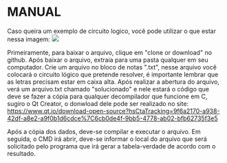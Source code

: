 # MANUAL

Caso queira um exemplo de circuito logico, você pode utilizar o que estar nessa imagem:
![](https://i.ytimg.com/vi/B7uSZmXu94I/maxresdefault.jpg)

Primeiramente, para baixar o arquivo, clique em "clone or download" no github. Após baixar o arquivo, extraia para uma pasta qualquer em seu computador. 
Crie um arquivo no bloco de notas ".txt", nesse arquivo você colocará o circuito lógico que pretende resolver, é importante lembrar que as letras precisam estar em caixa alta.
Após realizar a abertura do arquivo, verá um arquivo.txt chamado "solucionado" e nele estará o código que deve se fazer a cópia para qualquer decompilador que funcione em C, sugiro o Qt Creator, o donwload dele pode ser realizado no site: https://www.qt.io/download-open-source?hsCtaTracking=9f6a2170-a938-42df-a8e2-a9f0b1d6cdce%7C6cb0de4f-9bb5-4778-ab02-bfb62735f3e5

Após a cópia dos dados, deve-se compilar e executar o arquivo.
Em seguida, o CMD irá abrir, deve-se informar o local do arquivo que será solicitado pelo programa que irá gerar a tabela-verdade de acordo com o resultado.
